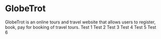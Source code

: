 # GlobeTrot

GlobeTrot is an online tours and travel website that allows users to register, book, pay for booking of travel tours.
Test 1
Test 2
Test 3
Test 4
Test 5
Test 6
